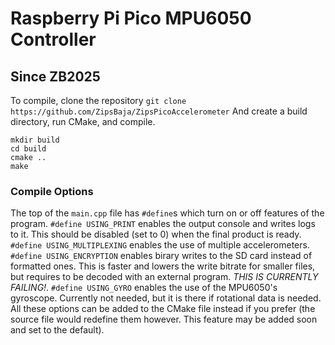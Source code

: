 # Raspberry Pi Pico MPU6050 Controller
## Since ZB2025

To compile, clone the repository
`git clone https://github.com/ZipsBaja/ZipsPicoAccelerometer`
And create a build directory, run CMake, and compile.
```
mkdir build
cd build
cmake ..
make
```

### Compile Options
The top of the `main.cpp` file has `#define`s which turn on or off features of the program.
`#define USING_PRINT` enables the output console and writes logs to it. This should be disabled (set to 0) when the final product is ready.
`#define USING_MULTIPLEXING` enables the use of multiple accelerometers.
`#define USING_ENCRYPTION` enables birary writes to the SD card instead of formatted ones. This is faster and lowers the write bitrate for smaller files, but requires to be decoded with an external program. *THIS IS CURRENTLY FAILING!*.
`#define USING_GYRO` enables the use of the MPU6050's gyroscope. Currently not needed, but it is there if rotational data is needed.
All these options can be added to the CMake file instead if you prefer (the source file would redefine them however. This feature may be added soon and set to the default).
